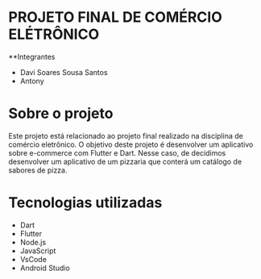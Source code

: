# PROJETO FINAL DE COMÉRCIO ELÉTRÔNICO
**Integrantes
- Davi Soares Sousa Santos
- Antony

# Sobre o projeto
Este projeto está relacionado ao projeto final realizado na disciplina de comércio eletrônico. O objetivo deste projeto é desenvolver um aplicativo sobre e-commerce com Flutter e Dart. Nesse caso, de decidimos desenvolver um aplicativo de um pizzaria que conterá um catálogo de sabores de pizza.

# Tecnologias utilizadas
- Dart
- Flutter
- Node.js
- JavaScript
- VsCode
- Android Studio
